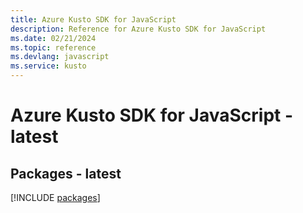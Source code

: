 ```yaml
---
title: Azure Kusto SDK for JavaScript
description: Reference for Azure Kusto SDK for JavaScript
ms.date: 02/21/2024
ms.topic: reference
ms.devlang: javascript
ms.service: kusto
---
```

# Azure Kusto SDK for JavaScript - latest
## Packages - latest
[!INCLUDE [packages](kusto-index.md)]